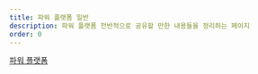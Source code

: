 ```yaml
---
title: 파워 플랫폼 일반
description: 파워 플랫폼 전반적으로 공유할 만한 내용들을 정리하는 페이지
order: 0
---
```


[파워 플랫폼][power platform]


[power platform]: https://powerplatform.microsoft.com/ko-kr/?WT.mc_id=github-0000-juyoo
[power apps]: https://powerapps.microsoft.com/ko-kr/?WT.mc_id=github-0000-juyoo
[power automate]: https://flow.microsoft.com/ko-kr/?WT.mc_id=github-0000-juyoo
[power virtual agents]: https://powervirtualagents.microsoft.com/ko-kr/?WT.mc_id=github-0000-juyoo
[power bi]: https://powerbi.microsoft.com/ko-kr/?WT.mc_id=github-0000-juyoo
